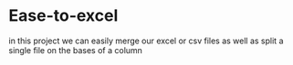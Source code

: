 # Ease-to-excel
in this project we can easily merge our excel or csv files as well as split a single file on the bases of a column

